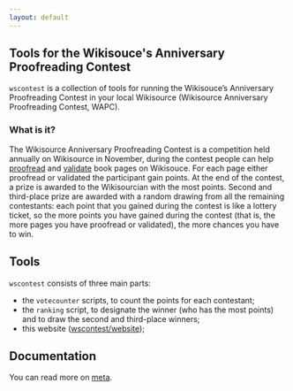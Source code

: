 ```yaml
---
layout: default
---
```


## Tools for the Wikisouce's Anniversary Proofreading Contest

`wscontest` is a collection of tools for running the Wikisouce’s Anniversary Proofreading Contest in your local Wikisource (Wikisource Anniversary Proofreading Contest, WAPC).

### What is it?

The Wikisource Anniversary Proofreading Contest is a competition held annually on Wikisource in November, during the contest people can help [proofread](https://en.wikisource.org/wiki/Help:Proofread) and [validate](https://en.wikisource.org/wiki/Help:Beginner%27s_guide_to_validation) book pages on Wikisouce. For each page either proofread or validated the participant gain points.
At the end of the contest, a prize is awarded to the Wikisourcian with the most points. Second and third-place prize are awarded with a random drawing from all the remaining contestants: each point that you gained during the contest is like a lottery ticket, so the more points you have gained during the contest (that is, the more pages you have proofread or validated), the more chances you have to win.

## Tools

`wscontest` consists of three main parts:
* the `votecounter` scripts, to count the points for each contestant;
* the `ranking` script, to designate the winner (who has the most points) and to draw the second and third-place winners;
* this website ([wscontest/website](https://github.com/wscontest/website));

## Documentation

You can read more on [meta](https://meta.wikimedia.org/wiki/Wikisource_anniversary_proofreading_contest).